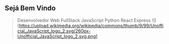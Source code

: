 ## Sejá Bem Vindo
> Desenvolvedor Web FullStack
> JavaScript Python React Express
 !()[https://upload.wikimedia.org/wikipedia/commons/thumb/9/99/Unofficial_JavaScript_logo_2.svg/260px-Unofficial_JavaScript_logo_2.svg.png]
